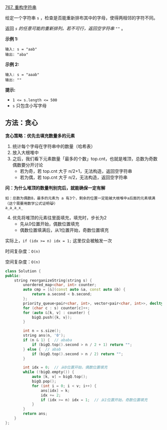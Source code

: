 [767. 重构字符串](https://leetcode-cn.com/problems/reorganize-string/)

给定一个字符串 `s` ，检查是否能重新排布其中的字母，使得两相邻的字符不同。

返回 *`s` 的任意可能的重新排列。若不可行，返回空字符串 `""`* 。

**示例 1:**

```
输入: s = "aab"
输出: "aba"
```

**示例 2:**

```
输入: s = "aaab"
输出: ""
```

 **提示:**

- `1 <= s.length <= 500`
- `s` 只包含小写字母



## 方法：贪心

**贪心策略：优先去填充数量多的元素**

1. 统计每个字母在字符串中的数量（哈希表）
2. 放入大根堆中
3. 之后，我们看下元素数量「最多的个数」top.cnt，也就是堆顶，总数为奇数偶数要分开讨论
   - 若为奇，若 top.cnt 大于 n/2+1，无法构造，返回空字符串
   - 若为偶，若 top.cnt 大于 n/2，无法构造，返回空字符串

**问：为什么堆顶的数量判别完后，就能确保一定有解**

```
如：总数为偶数8，最多的元素为 a 有3个，剩余的位置一定能被大根堆中a后面的元素填满（这个需要用数学公式证明😹）
a_a_a_x_
```

4. 优先将堆顶的元素往里面填充，填充时，步长为2
   - 先从0位置开始，偶数位置填充
   - 偶数位置填满后，从1位置开始，奇数位置填充

实际上，`if (idx >= n) idx = 1;` 这里仅会被触发一次

时间复杂度：`O(n)`

空间复杂度：`O(n)`

```cpp
class Solution {
public:
    string reorganizeString(string s) {
        unordered_map<char, int> counter;
        auto cmp = [&](const auto &a, const auto &b) {
            return a.second < b.second;
        };
        priority_queue<pair<char, int>, vector<pair<char, int>>, decltype(cmp)> bigQ(cmp);
        for (char c : s) counter[c]++;
        for (auto &[k, v] : counter) {
            bigQ.push({k, v});
        }

        int n = s.size();
        string ans(n, '0');
        if (n & 1) {  // ababa
            if (bigQ.top().second > n / 2 + 1) return "";
        } else {  // abab
            if (bigQ.top().second > n / 2) return "";
        }

        int idx = 0;  // 从0位置开始，偶数位置填充
        while (!bigQ.empty()) {
            auto [k, v] = bigQ.top();
            bigQ.pop();
            for (int i = 0; i < v; i++) {
                ans[idx] = k;
                idx += 2;
                if (idx >= n) idx = 1;  // 从1位置开始，奇数位置填充
            }
        }
        return ans;
    }
};
```

